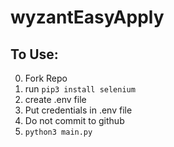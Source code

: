 # wyzantEasyApply

## To Use:

0. Fork Repo
1. run ```pip3 install selenium```
2. create .env file
3. Put credentials in .env file
4. Do not commit to github
5. ```python3 main.py```

